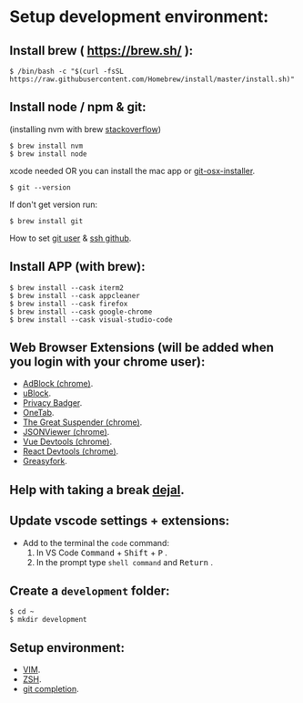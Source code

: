 # Setup development environment:

## Install brew ( <a href="https://brew.sh/" target="_blank">https://brew.sh/</a> ):

```shell
$ /bin/bash -c "$(curl -fsSL https://raw.githubusercontent.com/Homebrew/install/master/install.sh)"
```

## Install node / npm & git:

(installing nvm with brew <a href="https://stackoverflow.com/questions/28017374/what-is-the-suggested-way-to-install-brew-node-js-io-js-nvm-npm-on-os-x" target="_blank">stackoverflow</a>)

```shell
$ brew install nvm
$ brew install node
```

xcode needed OR you can install the mac app or <a href="https://sourceforge.net/projects/git-osx-installer/" target="_blank">git-osx-installer</a>.

```shell
$ git --version
```

If don't get version run:

```shell
$ brew install git
```

How to set <a href="https://sourabhbajaj.com/mac-setup/Git/README.html" target="_blank">git user</a> & <a href="https://docs.github.com/en/free-pro-team@latest/github/authenticating-to-github/adding-a-new-ssh-key-to-your-github-account" target="_blank">ssh github</a>.

## Install APP (with brew):

```shell
$ brew install --cask iterm2
$ brew install --cask appcleaner
$ brew install --cask firefox
$ brew install --cask google-chrome
$ brew install --cask visual-studio-code
```

## Web Browser Extensions (will be added when you login with your chrome user):

- <a href="https://chrome.google.com/webstore/detail/adblock-—-best-ad-blocker/gighmmpiobklfepjocnamgkkbiglidom?hl=en" target="_blank">AdBlock (chrome)</a>.
- <a href="https://github.com/gorhill/uBlock" target="_blank">uBlock</a>.
- <a href="https://privacybadger.org/" target="_blank">Privacy Badger</a>.
- <a href="https://www.one-tab.com/" target="_blank">OneTab</a>.
- <a href="https://chrome.google.com/webstore/detail/the-great-suspender/klbibkeccnjlkjkiokjodocebajanakg?hl=en" target="_blank">The Great Suspender (chrome)</a>.
- <a href="https://chrome.google.com/webstore/detail/json-viewer/aimiinbnnkboelefkjlenlgimcabobli?hl=en" target="_blank">JSONViewer (chrome)</a>.
- <a href="https://chrome.google.com/webstore/detail/vuejs-devtools/nhdogjmejiglipccpnnnanhbledajbpd?hl=en" target="_blank">Vue Devtools (chrome)</a>.
- <a href="https://chrome.google.com/webstore/detail/react-developer-tools/fmkadmapgofadopljbjfkapdkoienihi?hl=en" target="_blank">React Devtools (chrome)</a>.
- <a href="https://greasyfork.org/en" target="_blank">Greasyfork</a>.

## Help with taking a break <a href="https://www.dejal.com/timeout/" target="_blank">dejal</a>.

## Update vscode settings + extensions:

- Add to the terminal the `code` command:
  1. In VS Code <kbd>Command</kbd> + <kbd>Shift</kbd> + <kbd>P</kbd> .
  2. In the prompt type `shell command` and <kbd>Return</kbd> .

## Create a `development` folder:

```shell
$ cd ~
$ mkdir development
```

## Setup environment:

- [VIM](dotvim/README.md).
- [ZSH](dotzsh/README.md).
- [git completion](dotgit/README.md).

